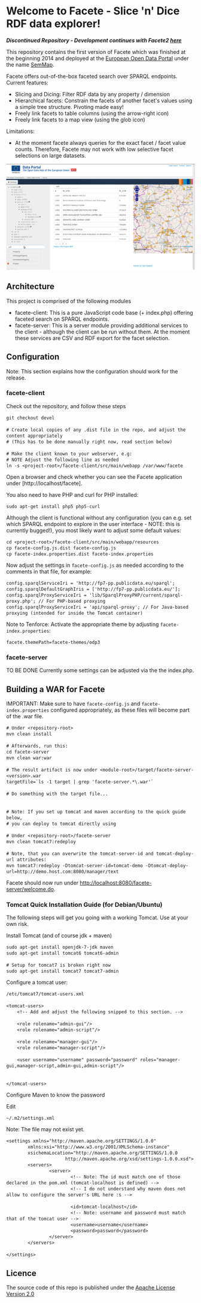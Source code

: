 # Welcome to Facete - Slice 'n' Dice RDF data explorer!


___Discontinued Repository - Development continues with Facete2 [here](https://github.com/GeoKnow/Facete2)___

This repository contains the first version of Facete which was finished at the beginning 2014 and deployed at the [European Open Data Portal](http://open-data.europa.eu/) under the name [SemMap](http://open-data.europa.eu/semmap/).



Facete offers out-of-the-box faceted search over SPARQL endpoints.
Current features:
* Slicing and Dicing: Filter RDF data by any property / dimension
* Hierarchical facets: Constrain the facets of another facet's values using a simple tree structure. Pivoting made easy!
* Freely link facets to table columns (using the arrow-right icon)
* Freely link facets to a map view (using the glob icon)

Limitations:
* At the moment facete always queries for the exact facet / facet value counts. Therefore, Facete may not work with low selective facet selections on large datasets.

![Screenshot](facete-dissemination/src/main/resources/images/2013-04-21-Facete-Screenshot.png)


## Architecture
This project is comprised of the following modules
* facete-client: This is a pure JavaScript code base (+ index.php) offering faceted search on SPARQL endpoints.
* facete-server: This is a server module providing additional services to the client - although the client can be run without them. At the moment these services are CSV and RDF export for the facet selection.

## Configuration
Note: This section explains how the configuration should work for the release.


### facete-client
Check out the repository, and follow these steps

    git checkout devel

    # Create local copies of any .dist file in the repo, and adjust the content appropriately
    # (This has to be done manually right now, read section below)

    # Make the client known to your webserver, e.g:
    # NOTE Adjust the following line as needed
    ln -s <project-root>/facete-client/src/main/webapp /var/www/facete

Open a browser and check whether you can see the Facete application under [http://localhost/facete].


You also need to have PHP and curl for PHP installed:

    sudo apt-get install php5 php5-curl

Although the client is functional without any configuration (you can e.g. set which SPARQL endpoint to explore in the user interface - NOTE: this is currently bugged!), you most likely want to adjust some default values:

    cd <project-root>/facete-client/src/main/webapp/resources
    cp facete-config.js.dist facete-config.js
    cp facete-index.properties.dist facete-index.properties

Now adjust the settings in `facete-config.js` as needed according to the comments in that file, for example:


    config.sparqlServiceIri = 'http://fp7-pp.publicdata.eu/sparql';
    config.sparqlDefaultGraphIris = ['http://fp7-pp.publicdata.eu/'];
    config.sparqlProxyServiceIri = 'lib/SparqlProxyPHP/current/sparql-proxy.php'; // For PHP-based proxying
    config.sparqlProxyServiceIri = 'api/sparql-proxy'; // For Java-based proxying (intended for inside the Tomcat container)

Note to Tenforce: Activate the appropriate theme by adjusting `facete-index.properties`:

    facete.themePath=facete-themes/odp3


### facete-server
TO BE DONE
Currently some settings can be adjusted via the the index.php.


## Building a WAR for Facete
IMPORTANT: Make sure to have `facete-config.js` and `facete-index.properties` configured appropriately, as these files will become part of the .war file.


    # Under <repository-root>
    mvn clean install

    # Afterwards, run this:
    cd facete-server
    mvn clean war:war

    # The result artifact is now under <module-root>/target/facete-server-<version>.war
    targetFile=`ls -1 target | grep 'facete-server.*\.war'`

    # Do something with the target file...


    # Note: If you set up tomcat and maven according to the quick guide below,
    # you can deploy to tomcat directly using

    # Under <repository-root>/facete-server
    mvn clean tomcat7:redeploy

    # Note, that you can overwrite the tomcat-server-id and tomcat-deploy-url attributes:
    mvn tomcat7:redeploy -Dtomcat-server-id=tomcat-demo -Dtomcat-deploy-url=http://demo.host.com:8080/manager/text

Facete should now run under <http://localhost:8080/facete-server/welcome.do>.


### Tomcat Quick Installation Guide (for Debian/Ubuntu)
The following steps will get you going with a working Tomcat. Use at your own risk.


Install Tomcat (and of course jdk + maven)

    sudo apt-get install openjdk-7-jdk maven
    sudo apt-get install tomcat6 tomcat6-admin
    
    # Setup for tomcat7 is broken right now
    sudo apt-get install tomcat7 tomcat7-admin

Configure a tomcat user: 

    /etc/tomcat7/tomcat-users.xml

    <tomcat-users>
        <!-- Add and adjust the following snipped to this section. -->

        <role rolename="admin-gui"/>
        <role rolename="admin-script"/>

        <role rolename="manager-gui"/>
        <role rolename="manager-script"/>

        <user username="username" password="password" roles="manager-gui,manager-script,admin-gui,admin-script"/>


    </tomcat-users>

Configure Maven to know the password

Edit 

    ~/.m2/settings.xml

Note: The file may not exist yet.

    <settings xmlns="http://maven.apache.org/SETTINGS/1.0.0"
            xmlns:xsi="http://www.w3.org/2001/XMLSchema-instance"
            xsichemaLocation="http://maven.apache.org/SETTINGS/1.0.0
                          http://maven.apache.org/xsd/settings-1.0.0.xsd">
            <servers>
                    <server>
                            <!-- Note: The id must match one of those declared in the pom.xml (tomcat-localhost is defined) -->
                            <!-- I do not understand why maven does not allow to configure the server's URL here :s -->

                            <id>tomcat-localhost</id>
                            <!-- Note: username and password must match that of the tomcat user -->
                            <username>username</username>
                            <password>password</password>
                    </server>
            </servers>

    </settings>



## Licence
The source code of this repo is published under the [Apache License Version 2.0](LICENSE)


